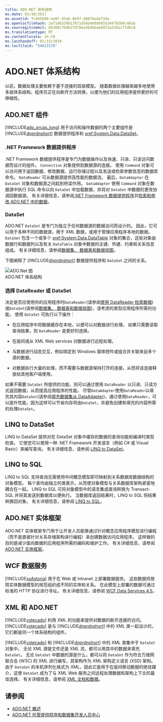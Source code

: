 ```yaml
---
title: ADO.NET 体系结构
ms.date: 03/30/2017
ms.assetid: fcd45b99-ae8f-45ab-8b97-d887beda734e
ms.openlocfilehash: 2af1d6339b17871d56b949d845534479380c46ab
ms.sourcegitcommit: 6b308cf6d627d78ee36dbbae8972a310ac7fd6c8
ms.translationtype: MT
ms.contentlocale: zh-CN
ms.lasthandoff: 01/23/2019
ms.locfileid: "54623178"
---
```

# <a name="adonet-architecture"></a>ADO.NET 体系结构
以前，数据处理主要依赖于基于连接的双层模型。 随着数据处理越来越多地使用多层体系结构，程序员正在向断开方法转换，以便为他们的应用程序提供更好的可伸缩性。  
  
## <a name="adonet-components"></a>ADO.NET 组件  
 [!INCLUDE[ado_orcas_long](../../../../includes/ado-orcas-long-md.md)] 用于访问和操作数据的两个主要组件是 [!INCLUDE[dnprdnshort](../../../../includes/dnprdnshort-md.md)] 数据提供程序和 <xref:System.Data.DataSet>。  
  
### <a name="net-framework-data-providers"></a>.NET Framework 数据提供程序  
 .NET Framework 数据提供程序是专门为数据操作以及快速、只进、只读访问数据而设计的组件。 `Connection` 对象提供到数据源的连接。 使用 `Command` 对象可以访问用于返回数据、修改数据、运行存储过程以及发送或检索参数信息的数据库命令。 `DataReader` 可从数据源提供高性能的数据流。 最后，`DataAdapter` 在 `DataSet` 对象和数据源之间起到桥梁作用。 `DataAdapter` 使用 `Command` 对象在数据源中执行 SQL 命令以向 `DataSet` 中加载数据，并将对 `DataSet` 中数据的更改协调回数据源。 有关详细信息，请参阅[.NET Framework 数据提供程序](../../../../docs/framework/data/adonet/data-providers.md)并[检索和修改 ADO.NET 中的数据](../../../../docs/framework/data/adonet/retrieving-and-modifying-data.md)。  
  
### <a name="the-dataset"></a>DataSet  
 ADO.NET `DataSet` 是专门为独立于任何数据源的数据访问而设计的。 因此，它可以用于多种不同的数据源，用于 XML 数据，或用于管理应用程序本地的数据。 `DataSet` 包含一个或多个 <xref:System.Data.DataTable> 对象的集合，这些对象由数据行和数据列以及有关 `DataTable` 对象中数据的主键、外键、约束和关系信息组成。 有关详细信息，请参阅[数据集、 数据表和数据视图](../../../../docs/framework/data/adonet/dataset-datatable-dataview/index.md)。  
  
 下图阐释了 [!INCLUDE[dnprdnshort](../../../../includes/dnprdnshort-md.md)] 数据提供程序和 `DataSet` 之间的关系。  
  
 ![ADO.Net 图](../../../../docs/framework/data/adonet/media/ado-1-bpuedev11.png "ado_1_bpuedev11")  
ADO.NET 体系结构  
  
### <a name="choosing-a-datareader-or-a-dataset"></a>选择 DataReader 或 DataSet  
 决定是否应使用你的应用程序时`DataReader`(请参阅[使用 DataReader 检索数据](../../../../docs/framework/data/adonet/retrieving-data-using-a-datareader.md)) 或`DataSet`(请参阅[数据集、 数据表和数据视图](../../../../docs/framework/data/adonet/dataset-datatable-dataview/index.md))，请考虑的类型应用程序所需的功能。 使用 `DataSet` 可执行以下操作：  
  
-   在应用程序中将数据缓存在本地，以便可以对数据进行处理。 如果只需要读取查询结果，则 `DataReader` 是更好的选择。  
  
-   在层间或从 XML Web services 对数据进行远程处理。  
  
-   与数据进行动态交互，例如绑定到 Windows 窗体控件或组合并关联来自多个源的数据。  
  
-   对数据执行大量的处理，而不需要与数据源保持打开的连接，从而将该连接释放给其他客户端使用。  
  
 如果不需要 `DataSet` 所提供的功能，则可以通过使用 `DataReader` 以只进、只读方式返回数据，从而提高应用程序的性能。 尽管`DataAdapter`使用`DataReader`以填充其内容`DataSet`(请参阅[填充数据集从 DataAdapter](../../../../docs/framework/data/adonet/populating-a-dataset-from-a-dataadapter.md))，通过使用`DataReader`，可以提升性能，因为这样可以节省内存将由`DataSet`，并避免创建和填充的内容所需的处理`DataSet`。  
  
## <a name="linq-to-dataset"></a>LINQ to DataSet  
 LINQ to DataSet 提供对在 DataSet 对象中缓存的数据的查询功能和编译时类型检查。 它使您可以使用一种 .NET Framework 开发语言（例如 C# 或 Visual Basic）来编写查询。 有关详细信息，请参阅 [LINQ to DataSet](../../../../docs/framework/data/adonet/linq-to-dataset.md)。  
  
## <a name="linq-to-sql"></a>LINQ to SQL  
 LINQ to SQL 支持查询无需使用中间概念模型即可映射到关系数据库数据结构的对象模型。 每个表均由独立的类表示，从而使对象模型与关系数据库架构紧密地耦合在一起。 LINQ to SQL 可将对象模型中的语言集成查询转换为 Transact-SQL 并将其发送到数据库以便执行。 当数据库返回结果时，LINQ to SQL 将结果转换回对象。 有关详细信息，请参阅 [LINQ to SQL](../../../../docs/framework/data/adonet/sql/linq/index.md)。  
  
## <a name="adonet-entity-framework"></a>ADO.NET 实体框架  
 ADO.NET 实体框架专门用于让开发人员能够通过针对概念应用程序模型进行编程（而不是直接针对关系存储架构进行编程）来创建数据访问应用程序。 这样做的目的是减少面向数据的应用程序所需的编码和维护工作。 有关详细信息，请参阅[ADO.NET 实体框架](../../../../docs/framework/data/adonet/ef/index.md)。  
  
## <a name="wcf-data-services"></a>WCF 数据服务  
 [!INCLUDE[ssAstoria](../../../../includes/ssastoria-md.md)] 用于在 Web 或 Intranet 上部署数据服务。 这些数据将按照实体数据模型的规范组织成不同的实体和关系。 在此模型上部署的数据可通过标准的 HTTP 协议进行寻址。 有关详细信息，请参阅 [WCF Data Services 4.5](../../../../docs/framework/data/wcf/index.md)。  
  
## <a name="xml-and-adonet"></a>XML 和 ADO.NET  
 [!INCLUDE[vstecado](../../../../includes/vstecado-md.md)] 利用 XML 的功能来提供对数据的断开连接的访问。 [!INCLUDE[vstecado](../../../../includes/vstecado-md.md)] 是与 [!INCLUDE[dnprdnshort](../../../../includes/dnprdnshort-md.md)] 中的 XML 类一起设计的，它们都是同一个体系结构的组件。  
  
 [!INCLUDE[vstecado](../../../../includes/vstecado-md.md)] 和 [!INCLUDE[dnprdnshort](../../../../includes/dnprdnshort-md.md)] 中的 XML 类集中于 `DataSet` 对象中。 无论 XML 源是文件还是 XML 流，都可以用其中的数据来填充 `DataSet`。 无论 `DataSet` 中数据的源是什么，都可以将 `DataSet` 作为符合万维网联合会 (W3C) 的 XML 进行编写，其架构作为 XML 架构定义语言 (XSD) 架构。 由于 `DataSet` 的本机序列化格式为 XML，因此它是用于在层间移动数据的绝佳媒介，这使 `DataSet` 成为了与 XML Web 服务之间远程处理数据和架构上下文的最佳选择。 有关详细信息，请参阅 [XML 文档和数据](../../../../docs/standard/data/xml/index.md)。  
  
## <a name="see-also"></a>请参阅
- [ADO.NET 概述](../../../../docs/framework/data/adonet/ado-net-overview.md)
- [ADO.NET 托管提供程序和数据集开发人员中心](https://go.microsoft.com/fwlink/?LinkId=217917)

